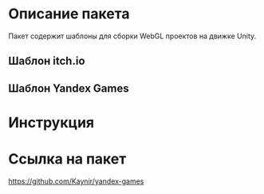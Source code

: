 # Описание пакета
Пакет содержит шаблоны для сборки WebGL проектов на движке Unity.
## Шаблон itch.io

## Шаблон Yandex Games

# Инструкция

# Ссылка на пакет
https://github.com/Kaynir/yandex-games
